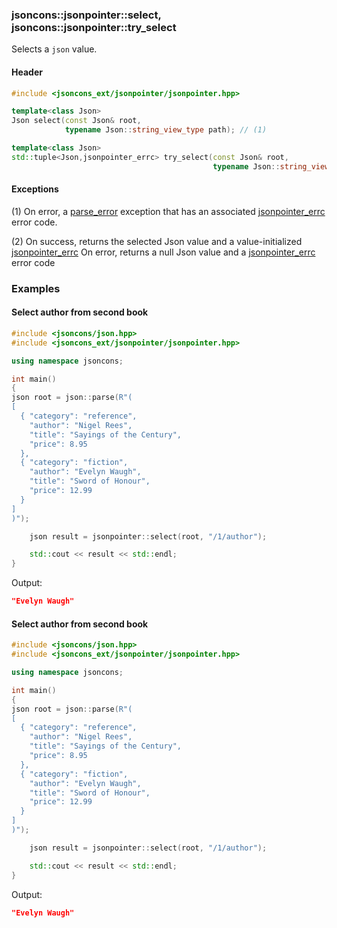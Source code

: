 ### jsoncons::jsonpointer::select, jsoncons::jsonpointer::try_select

Selects a `json` value.

#### Header
```c++
#include <jsoncons_ext/jsonpointer/jsonpointer.hpp>

template<class Json>
Json select(const Json& root, 
            typename Json::string_view_type path); // (1)

template<class Json>
std::tuple<Json,jsonpointer_errc> try_select(const Json& root, 
                                             typename Json::string_view_type path);  // (2)

```

#### Exceptions

(1) On error, a [parse_error](../parse_error.md) exception that has an associated [jsonpointer_errc](jsonpointer_errc.md) error code.

(2) On success, returns the selected Json value and a value-initialized [jsonpointer_errc](jsonpointer_errc.md)
On error, returns a null Json value and a [jsonpointer_errc](jsonpointer_errc.md) error code 

### Examples

#### Select author from second book

```c++
#include <jsoncons/json.hpp>
#include <jsoncons_ext/jsonpointer/jsonpointer.hpp>

using namespace jsoncons;

int main()
{
json root = json::parse(R"(
[
  { "category": "reference",
    "author": "Nigel Rees",
    "title": "Sayings of the Century",
    "price": 8.95
  },
  { "category": "fiction",
    "author": "Evelyn Waugh",
    "title": "Sword of Honour",
    "price": 12.99
  }
]
)");

    json result = jsonpointer::select(root, "/1/author");

    std::cout << result << std::endl;
}
```
Output:
```json
"Evelyn Waugh"
```

#### Select author from second book

```c++
#include <jsoncons/json.hpp>
#include <jsoncons_ext/jsonpointer/jsonpointer.hpp>

using namespace jsoncons;

int main()
{
json root = json::parse(R"(
[
  { "category": "reference",
    "author": "Nigel Rees",
    "title": "Sayings of the Century",
    "price": 8.95
  },
  { "category": "fiction",
    "author": "Evelyn Waugh",
    "title": "Sword of Honour",
    "price": 12.99
  }
]
)");

    json result = jsonpointer::select(root, "/1/author");

    std::cout << result << std::endl;
}
```
Output:
```json
"Evelyn Waugh"
```


